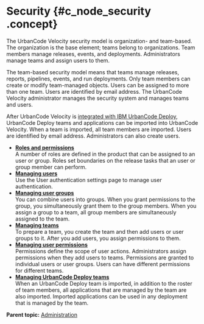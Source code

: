 # Security {#c_node_security .concept}

The UrbanCode Velocity security model is organization- and team-based. The organization is the base element; teams belong to organizations. Team members manage releases, events, and deployments. Administrators manage teams and assign users to them.

The team-based security model means that teams manage releases, reports, pipelines, events, and run deployments. Only team members can create or modify team-managed objects. Users can be assigned to more than one team. Users are identified by email address. The UrbanCode Velocity administrator manages the security system and manages teams and users.

After UrbanCode Velocity is [integrated with IBM UrbanCode Deploy](t_integration_UCD.md#), UrbanCode Deploy teams and applications can be imported into UrbanCode Velocity. When a team is imported, all team members are imported. Users are identified by email address. Administrators can also create users.

-   **[Roles and permissions](../topics/c_admin_roles.md)**  
A number of roles are defined in the product that can be assigned to an user or group. Roles set boundaries on the release tasks that an user or group member can perform.
-   **[Managing users](../topics/t_admin_authentication.md)**  
Use the User authentication settings page to manage user authentication.
-   **[Managing user groups](../topics/cr_security_groups.md)**  
You can combine users into groups. When you grant permissions to the group, you simultaneously grant them to the group members. When you assign a group to a team, all group members are simultaneously assigned to the team.
-   **[Managing teams](../topics/cr_security_teams.md)**  
To prepare a team, you create the team and then add users or user groups to it. After you add users, you assign permissions to them.
-   **[Managing user permissions](../topics/cr_security_permissions.md)**  
Permissions define the scope of user actions. Administrators assign permissions when they add users to teams. Permissions are granted to individual users or user groups. Users can have different permissions for different teams.
-   **[Managing UrbanCode Deploy teams](../topics/cr_security_UCDteams.md)**  
When an UrbanCode Deploy team is imported, in addition to the roster of team members, all applications that are managed by the team are also imported. Imported applications can be used in any deployment that is managed by the team.

**Parent topic:** [Administration](../topics/c_node_admin.md)


